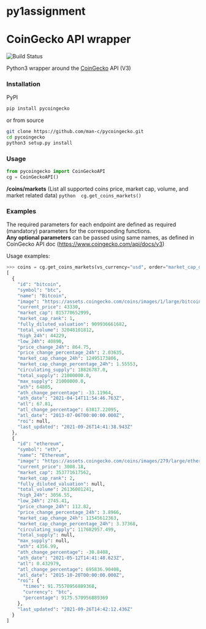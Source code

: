 # py1assignment
# CoinGecko API wrapper
![Build Status](https://github.com/kagesaburo27/py1assignment/workflows/pytest/badge.svg)

Python3 wrapper around the [CoinGecko](https://www.coingecko.com/) API (V3)

### Installation
PyPI
```bash
pip install pycoingecko
```
or from source
```bash
git clone https://github.com/man-c/pycoingecko.git
cd pycoingecko
python3 setup.py install
```

### Usage

```python
from pycoingecko import CoinGeckoAPI
cg = CoinGeckoAPI()
```

**/coins/markets** (List all supported coins price, market cap, volume, and market related data)
    ```python 
    cg.get_coins_markets()
    ```
 ### Examples
The required parameters for each endpoint are defined as required (mandatory) parameters for the corresponding functions.\
**Any optional parameters** can be passed using same names, as defined in CoinGecko API doc (https://www.coingecko.com/api/docs/v3)

Usage examples:
```python
>>> coins = cg.get_coins_markets(vs_currency="usd", order="market_cap_desc", per_page=2, page=1, sparkline="falset"
[
  {
    "id": "bitcoin",
    "symbol": "btc",
    "name": "Bitcoin",
    "image": "https://assets.coingecko.com/coins/images/1/large/bitcoin.png?1547033579",
    "current_price": 43330,
    "market_cap": 815770652999,
    "market_cap_rank": 1,
    "fully_diluted_valuation": 909936661682,
    "total_volume": 32048101812,
    "high_24h": 44229,
    "low_24h": 40890,
    "price_change_24h": 864.75,
    "price_change_percentage_24h": 2.03635,
    "market_cap_change_24h": 12495173806,
    "market_cap_change_percentage_24h": 1.55553,
    "circulating_supply": 18826787.0,
    "total_supply": 21000000.0,
    "max_supply": 21000000.0,
    "ath": 64805,
    "ath_change_percentage": -33.11964,
    "ath_date": "2021-04-14T11:54:46.763Z",
    "atl": 67.81,
    "atl_change_percentage": 63817.22095,
    "atl_date": "2013-07-06T00:00:00.000Z",
    "roi": null,
    "last_updated": "2021-09-26T14:41:38.943Z"
  },
  {
    "id": "ethereum",
    "symbol": "eth",
    "name": "Ethereum",
    "image": "https://assets.coingecko.com/coins/images/279/large/ethereum.png?1595348880",
    "current_price": 3008.18,
    "market_cap": 353771617562,
    "market_cap_rank": 2,
    "fully_diluted_valuation": null,
    "total_volume": 26136001241,
    "high_24h": 3056.55,
    "low_24h": 2745.41,
    "price_change_24h": 112.82,
    "price_change_percentage_24h": 3.8966,
    "market_cap_change_24h": 11545612363,
    "market_cap_change_percentage_24h": 3.37368,
    "circulating_supply": 117682957.499,
    "total_supply": null,
    "max_supply": null,
    "ath": 4356.99,
    "ath_change_percentage": -30.8408,
    "ath_date": "2021-05-12T14:41:48.623Z",
    "atl": 0.432979,
    "atl_change_percentage": 695836.90408,
    "atl_date": "2015-10-20T00:00:00.000Z",
    "roi": {
      "times": 91.75570956889368,
      "currency": "btc",
      "percentage": 9175.570956889369
    },
    "last_updated": "2021-09-26T14:42:12.436Z"
  }
]
```
